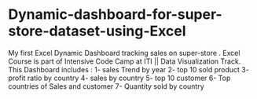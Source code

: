 # Dynamic-dashboard-for-super-store-dataset-using-Excel
My first Excel Dynamic Dashboard tracking sales on super-store . Excel Course is part of Intensive Code Camp at ITI || Data Visualization Track.  This Dashboard includes : 1- sales Trend by year 2- top 10 sold product 3- profit ratio by country 4- sales by country 5- top 10 customer 6- Top countries of Sales and customer 7- Quantity sold by country
